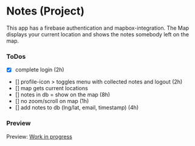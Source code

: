 # Notes (Project)

This app has a firebase authentication and mapbox-integration.
The Map displays your current location and shows the notes somebody
left on the map.

### ToDos

- [x] complete login (2h)
- [] profile-icon > toggles menu with collected notes and logout (2h)
- [] map gets current locations
- [] notes in db = show on the map (8h)
- [] no zoom/scroll on map (1h)
- [] add notes to db (lng/lat, email, timestamp) (4h)

### Preview

Preview: [Work in progress](http://localhost:3000)
